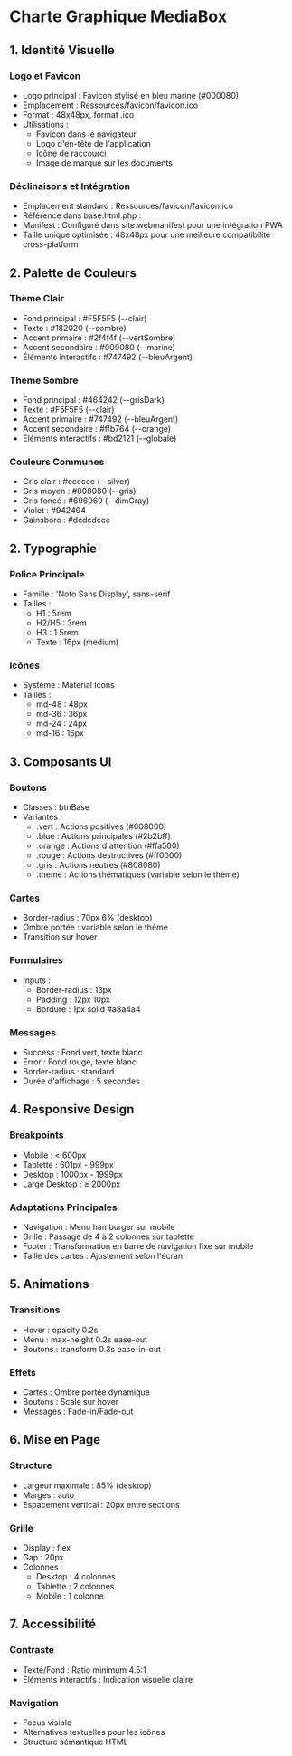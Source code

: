 # Charte Graphique MediaBox

## 1. Identité Visuelle

### Logo et Favicon
- Logo principal : Favicon stylisé en bleu marine (#000080)
- Emplacement : Ressources/favicon/favicon.ico
- Format : 48x48px, format .ico
- Utilisations :
  - Favicon dans le navigateur
  - Logo d'en-tête de l'application
  - Icône de raccourci
  - Image de marque sur les documents

### Déclinaisons et Intégration
- Emplacement standard : Ressources/favicon/favicon.ico
- Référence dans base.html.php : <link rel="icon" type="image/x-icon" href="Ressources/favicon/favicon.ico">
- Manifest : Configuré dans site.webmanifest pour une intégration PWA
- Taille unique optimisée : 48x48px pour une meilleure compatibilité cross-platform

## 2. Palette de Couleurs

### Thème Clair
- Fond principal : #F5F5F5 (--clair)
- Texte : #182020 (--sombre)
- Accent primaire : #2f4f4f (--vertSombre)
- Accent secondaire : #000080 (--marine)
- Éléments interactifs : #747492 (--bleuArgent)

### Thème Sombre
- Fond principal : #464242 (--grisDark)
- Texte : #F5F5F5 (--clair)
- Accent primaire : #747492 (--bleuArgent)
- Accent secondaire : #ffb764 (--orange)
- Éléments interactifs : #bd2121 (--globale)

### Couleurs Communes
- Gris clair : #cccccc (--silver)
- Gris moyen : #808080 (--gris)
- Gris foncé : #696969 (--dimGray)
- Violet : #942494
- Gainsboro : #dcdcdcce

## 2. Typographie

### Police Principale
- Famille : 'Noto Sans Display', sans-serif
- Tailles :
  - H1 : 5rem
  - H2/H5 : 3rem
  - H3 : 1.5rem
  - Texte : 16px (medium)

### Icônes
- Système : Material Icons
- Tailles : 
  - md-48 : 48px
  - md-36 : 36px
  - md-24 : 24px
  - md-16 : 16px

## 3. Composants UI

### Boutons
- Classes : btnBase
- Variantes :
  - .vert : Actions positives (#008000)
  - .blue : Actions principales (#2b2bff)
  - .orange : Actions d'attention (#ffa500)
  - .rouge : Actions destructives (#ff0000)
  - .gris : Actions neutres (#808080)
  - .theme : Actions thématiques (variable selon le thème)

### Cartes
- Border-radius : 70px 6% (desktop)
- Ombre portée : variable selon le thème
- Transition sur hover

### Formulaires
- Inputs :
  - Border-radius : 13px
  - Padding : 12px 10px
  - Bordure : 1px solid #a8a4a4

### Messages
- Success : Fond vert, texte blanc
- Error : Fond rouge, texte blanc
- Border-radius : standard
- Durée d'affichage : 5 secondes

## 4. Responsive Design

### Breakpoints
- Mobile : < 600px
- Tablette : 601px - 999px
- Desktop : 1000px - 1999px
- Large Desktop : ≥ 2000px

### Adaptations Principales
- Navigation : Menu hamburger sur mobile
- Grille : Passage de 4 à 2 colonnes sur tablette
- Footer : Transformation en barre de navigation fixe sur mobile
- Taille des cartes : Ajustement selon l'écran

## 5. Animations

### Transitions
- Hover : opacity 0.2s
- Menu : max-height 0.2s ease-out
- Boutons : transform 0.3s ease-in-out

### Effets
- Cartes : Ombre portée dynamique
- Boutons : Scale sur hover
- Messages : Fade-in/Fade-out

## 6. Mise en Page

### Structure
- Largeur maximale : 85% (desktop)
- Marges : auto
- Espacement vertical : 20px entre sections

### Grille
- Display : flex
- Gap : 20px
- Colonnes : 
  - Desktop : 4 colonnes
  - Tablette : 2 colonnes
  - Mobile : 1 colonne

## 7. Accessibilité

### Contraste
- Texte/Fond : Ratio minimum 4.5:1
- Éléments interactifs : Indication visuelle claire

### Navigation
- Focus visible
- Alternatives textuelles pour les icônes
- Structure sémantique HTML
